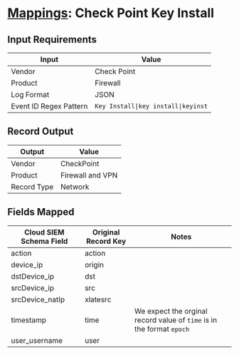 # [Mappings](README.md): Check Point Key Install

## Input Requirements

|Input|Value|
|-----|-----|
|Vendor|Check Point|
|Product|Firewall|
|Log Format|JSON|
|Event ID Regex Pattern|`Key Install\|key install\|keyinst`|

## Record Output

|Output|Value|
|------|-----|
|Vendor|CheckPoint|
|Product|Firewall and VPN|
|Record Type|Network|

## Fields Mapped

|Cloud SIEM Schema Field|Original Record Key|Notes|
|-----------------------|-------------------|-----|
|action|action||
|device_ip|origin||
|dstDevice_ip|dst||
|srcDevice_ip|src||
|srcDevice_natIp|xlatesrc||
|timestamp|time|We expect the orginal record value of `time` is in the format `epoch`|
|user_username|user||

